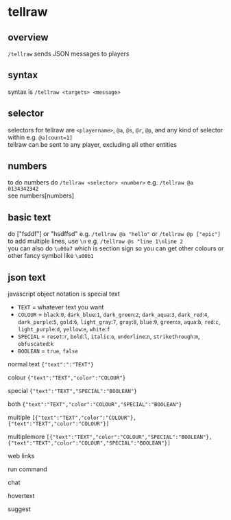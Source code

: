 # tellraw

## overview

`/tellraw` sends JSON messages to players

## syntax

syntax is `/tellraw <targets> <message>`

## selector

selectors for tellraw are `<playername>`, `@a`, `@s`, `@r`, `@p`, and any kind of selector within e.g. `@a[count=1]`    
tellraw can be sent to any player, excluding all other entities    

## numbers

to do numbers do `/tellraw <selector> <number>` e.g. `/tellraw @a 0134342342`    
see numbers[numbers]

## basic text

do ["fsddf"] or "hsdffsd" e.g. `/tellraw @a "hello"` or `/tellraw @p ["epic"]`
to add multiple lines, use `\n` e.g. `/tellraw @s "line 1\nline 2`    
you can also do `\u00a7` which is section sign so you can get other colours or other fancy symbol like `\u00b1` 

## json text

javascript object notation is special text    
    
- `TEXT` = whatever text you want    
- `COLOUR` = `black`:`0`, `dark_blue`:`1`, `dark_green`:`2`, `dark_aqua`:`3`, `dark_red`:`4`, `dark_purple`:`5`, `gold`:`6`, `light_gray`:`7`, `gray`:`8`, `blue`:`9`, `green`:`a`, `aqua`:`b`, `red`:`c`, `light_purple`:`d`, `yellow`:`e`, `white`:`f`
- `SPECIAL` = `reset`:`r`, `bold`:`l`, `italic`:`o`, `underline`:`n`, `strikethrough`:`m`, `obfuscated`:`k`
- `BOOLEAN` = `true`, `false`

normal text `{"text":":"TEXT"}`       
    
colour `{"text":"TEXT","color":"COLOUR"}`    
    
special `{"text":"TEXT","SPECIAL":"BOOLEAN"}`     
        
both `{"text":"TEXT","color":"COLOUR","SPECIAL":"BOOLEAN"}`
    
multiple `[{"text":"TEXT","color":"COLOUR"},{"text":"TEXT","color":"COLOUR"}]`
    
multiplemore `[{"text":"TEXT","color":"COLOUR","SPECIAL":"BOOLEAN"},{"text":"TEXT","color":"COLOUR","SPECIAL":"BOOLEAN"}]`   
    
web links ` `   
   
run command ` `     
   
chat ` `    
    
hovertext ` `    
    
suggest ` `   
